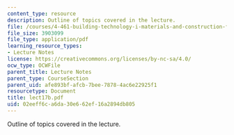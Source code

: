 ```yaml
---
content_type: resource
description: Outline of topics covered in the lecture.
file: /courses/4-461-building-technology-i-materials-and-construction-fall-2004/02eeff6ca6da30e662ef16a2894db805_lect17b.pdf
file_size: 3903099
file_type: application/pdf
learning_resource_types:
- Lecture Notes
license: https://creativecommons.org/licenses/by-nc-sa/4.0/
ocw_type: OCWFile
parent_title: Lecture Notes
parent_type: CourseSection
parent_uid: afe893bf-afcb-7bee-7878-4ac6e22925f1
resourcetype: Document
title: lect17b.pdf
uid: 02eeff6c-a6da-30e6-62ef-16a2894db805
---
```

Outline of topics covered in the lecture.